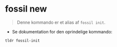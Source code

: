 # fossil new

> Denne kommando er et alias af  `fossil init`.

- Se dokumentation for den oprindelige kommando:

`tldr fossil-init`
